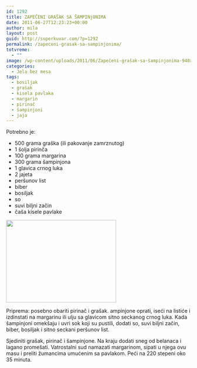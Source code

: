 ```yaml
---
id: 1292
title: ZAPEČENI GRAŠAK SA ŠAMPINjONIMA
date: 2011-06-27T12:23:23+00:00
author: mila
layout: post
guid: http://superkuvar.com/?p=1292
permalink: /zapeceni-grasak-sa-sampinjonima/
totvreme:
  - ""
image: /wp-content/uploads/2011/06/Zapečeni-grašak-sa-šampinjonima-940x198.jpg
categories:
  - Jela bez mesa
tags:
  - bosiljak
  - grašak
  - kisela pavlaka
  - margarin
  - pirinač
  - šampinjoni
  - jaja
---
```

Potrebno je:

  * 500 grama graška (ili pakovanje zamrznutog)
  * 1 šolja pirinča
  * 100 grama margarina
  * 300 grama šampinjona
  * 1 glavica crnog luka
  * 2 jajeta
  * peršunov list
  * biber
  * bosiljak
  * so
  * suvi biljni začin
  * čaša kisele pavlake

<img class="alignnone size-medium wp-image-3069" title="Zapečeni grašak sa šampinjonima" src="//superkuvar.com/wp-content/uploads/2011/06/Zape%C4%8Deni-gra%C5%A1ak-sa-%C5%A1ampinjonima-300x225.jpg" alt="" width="300" height="225" /> 

Priprema: posebno obariti pirinač i grašak.  ampinjone oprati, iseći na listiće i izdinstati na margarinu ili ulju sa glavicom sitno seckanog crnog luka. Kada šampinjoni omekšaju i uvri sok koji su pustili, dodati so, suvi biljni začin, biber, bosiljak i sitno seckani peršunov list.

Sjediniti grašak, pirinač i šampinjone. Na kraju dodati sneg od belanaca i lagano promešati. Vatrostalni sud namazati margarinom, sipati u njega ovu masu i preliti žumancima umućenim sa pavlakom. Peći na 220 stepeni oko 35 minuta.